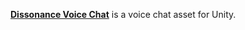 [**Dissonance Voice Chat**](https://assetstore.unity.com/packages/slug/70078) is a voice chat asset for Unity.